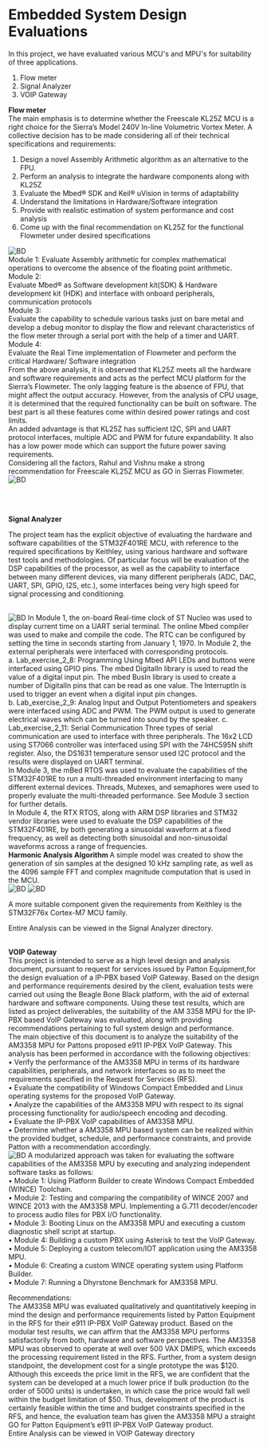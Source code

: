 # Embedded System Design Evaluations
In this project, we have evaluated various MCU's and MPU's for suitability of three applications.
<br>
1. Flow meter <br>
2. Signal Analyzer <br>
3. VOIP Gateway <br>

<b> Flow meter </b> <br>
The main emphasis is to determine whether the Freescale KL25Z MCU is a right choice for the Sierra’s Model 240V In-line Volumetric Vortex Meter. A collective decision has to be made considering all of their technical specifications and requirements:
1. Design a novel Assembly Arithmetic algorithm as an alternative to the FPU.
2. Perform an analysis to integrate the hardware components along with KL25Z
3. Evaluate the Mbed® SDK and Keil® uVision in terms of adaptability
4. Understand the limitations in Hardware/Software integration
5. Provide with realistic estimation of system performance and cost analysis
6. Come up with the final recommendation on KL25Z for the functional Flowmeter under desired specifications

<img src="https://github.com/sral1993/ECEN-5803-Mastering-Embedded-Systems-Architecture/blob/master/Vortex%20Flow%20meter/Flowmeter_Blockdiagram.png" alt="BD">
<br>
Module 1:
Evaluate Assembly arithmetic for complex mathematical operations to overcome the absence of the floating point arithmetic.
<br>Module 2:<br>
Evaluate Mbed® as Software development kit(SDK) & Hardware development kit (HDK) and interface with onboard peripherals, communication protocols
<br>Module 3:<br>
Evaluate the capability to schedule various tasks just on bare metal and develop a debug monitor to display the flow and relevant characteristics of the flow meter through a serial port with the help of a timer and UART.
<br>Module 4:<br>
Evaluate the Real Time implementation of Flowmeter and perform the critical Hardware/ Software integration
<br>
From the above analysis, it is observed that KL25Z meets all the hardware and software requirements and acts as the perfect MCU platform for the Sierra’s Flowmeter. The only lagging feature is the absence of FPU, that might affect the output accuracy. However, from the analysis of CPU usage, it is determined that the required functionality can be built on software. The best part is all these features come within desired power ratings and cost limits.<br>
An added advantage is that KL25Z has sufficient I2C, SPI and UART protocol interfaces, multiple ADC and PWM for future expandability. It also has a low power mode which can support the future power saving requirements.<br>
Considering all the factors, Rahul and Vishnu make a strong recommendation for Freescale KL25Z MCU as GO in Sierras Flowmeter.
<br>
<img src="https://github.com/sral1993/ECEN-5803-Mastering-Embedded-Systems-Architecture/blob/master/Vortex%20Flow%20meter/Simulink_Blockdiagram.png" alt="BD">

<br> <br>

<b> Signal Analyzer </b>
  
The project team has the explicit objective of evaluating the hardware and software capabilities of the STM32F401RE MCU, with reference to the required specifications by Keithley, using various hardware and software test tools and methodologies. Of particular focus will be evaluation of the DSP capabilities of the processor, as well as the capability to interface between many different devices, via many different peripherals (ADC, DAC, UART, SPI, GPIO, I2S, etc.), some interfaces being very high speed for signal processing and conditioning.

<br>

<img src="https://github.com/sral1993/ECEN-5803-Mastering-Embedded-Systems-Architecture/blob/master/Signal%20Analyzer/BD.png" alt="BD">
In Module 1, the on-board Real-time clock of ST Nucleo was used to display current time on a UART serial terminal. The online Mbed compiler was used to make and compile the code. The RTC can be configured by setting the time in seconds starting from January 1, 1970.
In Module 2, the external peripherals were interfaced with corresponding protocols. <br>
a. Lab_exercise_2_8: Programming Using Mbed API
LEDs and buttons were interfaced using GPIO pins. The mbed DigitalIn library is used to read the value of a digital input pin. The mbed BusIn library is used to create a number of DigitalIn pins that can be read as one value. The InterruptIn is used to trigger an event when a digital input pin changes. <br>
b. Lab_exercise_2_9: Analog Input and Output
Potentiometers and speakers were interfaced using ADC and PWM. The PWM output is used to generate electrical waves which can be turned into sound by the speaker.
c. Lab_exercise_2_11: Serial Communication
Three types of serial communication are used to interface with three peripherals. The 16x2 LCD using ST7066 controller was interfaced using SPI with the 74HC595N shift register. Also, the DS1631 temperature sensor used I2C protocol and the results were displayed on UART terminal.<br>
In Module 3, the mBed RTOS was used to evaluate the capabilities of the STM32F401RE to run a multi-threaded environment interfacing to many different external devices. Threads, Mutexes, and semaphores were used to properly evaluate the multi-threaded performance. See Module 3 section for further details. <br>
In Module 4, the RTX RTOS, along with ARM DSP libraries and STM32 vendor libraries were used to evaluate the DSP capabilities of the STM32F401RE, by both generating a sinusoidal waveform at a fixed frequency, as well as detecting both sinusoidal and non-sinusoidal waveforms across a range of frequencies.<br>
<b> Harmonic Analysis Algorithm </b>
A simple model was created to show the generation of sin samples at the designed 10 kHz sampling rate, as well as the 4096 sample FFT and complex magnitude computation that is used in the MCU.<br>
<img src="https://github.com/sral1993/ECEN-5803-Mastering-Embedded-Systems-Architecture/blob/master/Signal%20Analyzer/simulink.png" alt="BD">

<img src="https://github.com/sral1993/ECEN-5803-Mastering-Embedded-Systems-Architecture/blob/master/Signal%20Analyzer/Waveforms.png" alt="BD">


A more suitable component given the requirements from Keithley is the STM32F76x Cortex-M7 MCU family.<br>

Entire Analysis can be viewed in the Signal Analyzer directory.
<br>
<br>

<b> VOIP Gateway </b>
<br>
This project is intended to serve as a high level design and analysis document, pursuant to request for services issued by Patton Equipment,for the design evaluation of a IP-PBX based VoIP Gateway. Based on the design and performance requirements desired by the client, evaluation tests were carried out using the Beagle Bone Black platform, with the aid of external hardware and software components. Using these test results, which are listed as project deliverables, the suitability of the AM 3358 MPU for the IP-PBX based VoIP Gateway was evaluated, along with providing recommendations pertaining to full system design and performance. <br>
The main objective of this document is to analyze the suitability of the AM3358 MPU
for Pattons proposed e911 IP-PBX VoIP Gateway. This analysis has been performed in
accordance with the following objectives: <br>
• Verify the performance of the AM3358 MPU in terms of its hardware capabilities,
peripherals, and network interfaces so as to meet the requirements specified in the
Request for Services (RFS). <br>
• Evaluate the compatibility of Windows Compact Embedded and Linux operating
systems for the proposed VoIP Gateway.<br>
• Analyze the capabilities of the AM3358 MPU with respect to its signal processing
functionality for audio/speech encoding and decoding.<br>
• Evaluate the IP-PBX VoIP capabilities of AM3358 MPU. <br>
• Determine whether a AM3358 MPU based system can be realized within the provided
budget, schedule, and performance constraints, and provide Patton with a
recommendation accordingly. <br>
<img src="https://github.com/sral1993/ECEN-5803-Mastering-Embedded-Systems-Architecture/blob/master/VOIP%20Gateway/Project3_Blockdiagram.PNG" alt="BD">
A modularized approach was taken for evaluating the software capabilities of the
AM3358 MPU by executing and analyzing independent software tasks as follows: <br>
• Module 1: Using Platform Builder to create Windows Compact Embedded (WINCE)
Toolchain.<br>
• Module 2: Testing and comparing the compatibility of WINCE 2007 and WINCE
2013 with the AM3358 MPU. Implementing a G.711 decoder/encoder to process audio
files for PBX I/O functionality.<br>
• Module 3: Booting Linux on the AM3358 MPU and executing a custom diagnostic
shell script at startup.<br>
• Module 4: Building a custom PBX using Asterisk to test the VoIP Gateway.<br>
• Module 5: Deploying a custom telecom/IOT application using the AM3358 MPU.<br>
• Module 6: Creating a custom WINCE operating system using Platform Builder.<br>
• Module 7: Running a Dhyrstone Benchmark for AM3358 MPU.<br>

Recommendations: <br>
The AM3358 MPU was evaluated qualitatively and quantitatively keeping in mind the
design and performance requirements listed by Patton Equipment in the RFS for their
e911 IP-PBX VoIP Gateway product. Based on the modular test results, we can affirm
that the AM3358 MPU performs satisfactorily from both, hardware and software
perspectives. The AM3358 MPU was observed to operate at well over 500 VAX DMIPS,
which exceeds the processing requirement listed in the RFS. Further, from a system
design standpoint, the development cost for a single prototype the was $120. Although
this exceeds the price limit in the RFS, we are confident that the system can be
developed at a much lower price if bulk production (to the order of 5000 units) is
undertaken, in which case the price would fall well within the budget limitation of $50.
Thus, development of the product is certainly feasible within the time and budget
constraints specified in the RFS, and hence, the evaluation team has given the AM3358
MPU a straight GO for Patton Equipment’s e911 IP-PBX VoIP Gateway product.
<br>
Entire Analysis can be viewed in VOIP Gateway directory


